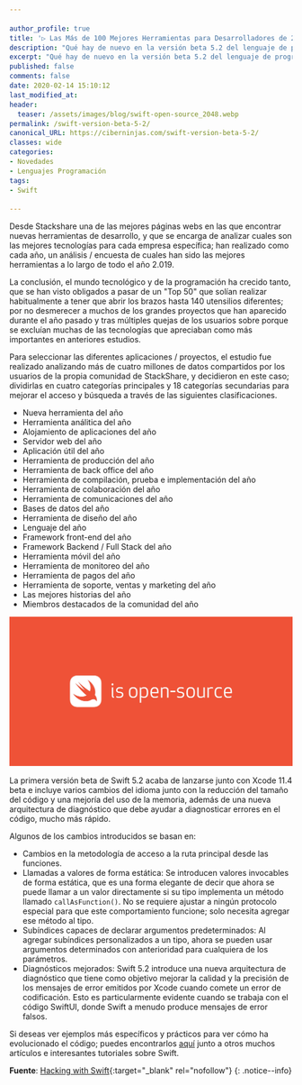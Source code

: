 ```yaml
---

author_profile: true
title: '▷ Las Más de 100 Mejores Herramientas para Desarrolladores de 2019'
description: "Qué hay de nuevo en la versión beta 5.2 del lenguaje de programación Swift"
excerpt: "Qué hay de nuevo en la versión beta 5.2 del lenguaje de programación Swift"
published: false
comments: false
date: 2020-02-14 15:10:12
last_modified_at: 
header:
  teaser: /assets/images/blog/swift-open-source_2048.webp
permalink: /swift-version-beta-5-2/
canonical_URL: https://ciberninjas.com/swift-version-beta-5-2/
classes: wide
categories:
- Novedades
- Lenguajes Programación
tags:
- Swift

---
```

<!-- https://stackshare.io/posts/top-developer-tools-2019#languages -->
Desde Stackshare una de las mejores páginas webs en las que encontrar nuevas herramientas de desarrollo, y que se encarga de analizar cuales son las mejores tecnologías para cada empresa específica; han realizado como cada año, un análisis / encuesta de cuales han sido las mejores herramientas a lo largo de todo el año 2.019.

La conclusión, el mundo tecnológico y de la programación ha crecido tanto, que se han visto obligados a pasar de un "Top 50" que solían realizar habitualmente a tener que abrir los brazos hasta 140 utensilios diferentes; por no desmerecer a muchos de los grandes proyectos que han aparecido durante el año pasado y tras múltiples quejas de los usuarios sobre porque se excluían muchas de las tecnologías que apreciaban como más importantes en anteriores estudios.

Para seleccionar las diferentes aplicaciones / proyectos, el estudio fue realizado analizando más de cuatro millones de datos compartidos por los usuarios de la propia comunidad de StackShare, y decidieron en este caso;  dividirlas en cuatro categorías principales y 18 categorías secundarias para mejorar el acceso y búsqueda a través de las siguientes clasificaciones.

- Nueva herramienta del año
- Herramienta análitica del año
- Alojamiento de aplicaciones del año
- Servidor web del año
- Aplicación útil del año
- Herramienta de producción del año
- Herramienta de back office del año
- Herramienta de compilación, prueba e implementación del año
- Herramienta de colaboración del año
- Herramienta de comunicaciones del año
- Bases de datos del año
- Herramienta de diseño del año
- Lenguaje del año
- Framework front-end del año
- Framework Backend / Full Stack del año
- Herramienta móvil del año
- Herramienta de monitoreo del año
- Herramienta de pagos del año
- Herramienta de soporte, ventas y marketing del año
- Las mejores historias del año
- Miembros destacados de la comunidad del año




![](/assets/images/blog/swift-open-source_2048.webp "Logotipo del lanzamiento 5.2 del lenguaje de Programación de Apple: Swift")

La primera versión beta de Swift 5.2 acaba de lanzarse junto con Xcode 11.4 beta e incluye varios cambios del idioma junto con la reducción del tamaño del código y una mejoría del uso de la memoria, además de una nueva arquitectura de diagnóstico que debe ayudar a diagnosticar errores en el código, mucho más rápido.

Algunos de los cambios introducidos se basan en:

- Cambios en la metodología de acceso a la ruta principal desde las funciones.
- Llamadas a valores de forma estática: Se introducen valores invocables de forma estática, que es una forma elegante de decir que ahora se puede llamar a un valor directamente si su tipo implementa un método llamado `callAsFunction()`. No se requiere ajustar a ningún protocolo especial para que este comportamiento funcione; solo necesita agregar ese método al tipo.
- Subíndices capaces de declarar argumentos predeterminados: Al agregar subíndices personalizados a un tipo, ahora se pueden usar argumentos determinados con anterioridad para cualquiera de los parámetros.
- Diagnósticos mejorados: Swift 5.2 introduce una nueva arquitectura de diagnóstico que tiene como objetivo mejorar la calidad y la precisión de los mensajes de error emitidos por Xcode cuando comete un error de codificación. Esto es particularmente evidente cuando se trabaja con el código SwiftUI, donde Swift a menudo produce mensajes de error falsos.

Si deseas ver ejemplos más específicos y prácticos para ver cómo ha evolucionado el código; puedes encontrarlos [aquí](https://www.hackingwithswift.com/articles/212/whats-new-in-swift-5-2) junto a otros muchos artículos e interesantes tutoriales sobre Swift.

**Fuente**\: [Hacking with Swift](https://www.hackingwithswift.com/articles/212/whats-new-in-swift-5-2){:target="_blank" rel="nofollow"}
{: .notice--info}